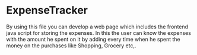 # ExpenseTracker
By using this file you can develop a web page which includes the frontend java script for storing the expenses. In this the user can know the expenses with the amount he spent on it by adding every time when he spent the money on the purchases like Shopping, Grocery etc,.

